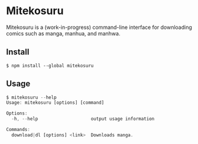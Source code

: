 # Mitekosuru

Mitekosuru is a (work-in-progress) command-line interface for downloading comics such as manga, manhua, and manhwa.

## Install

```
$ npm install --global mitekosuru
```

## Usage

```js
$ mitekosuru --help
Usage: mitekosuru [options] [command]

Options:
  -h, --help                    output usage information

Commands:
  download|dl [options] <link>  Downloads manga.
```